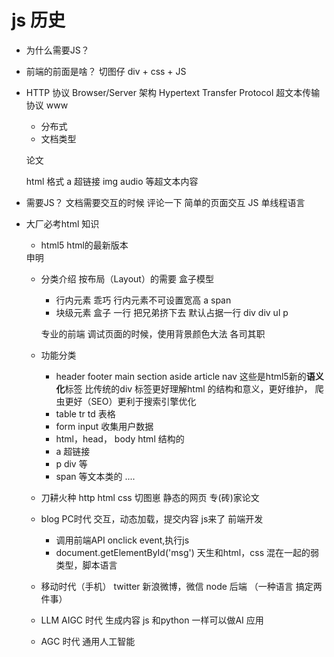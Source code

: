 # js 历史

 - 为什么需要JS？
 - 前端的前面是啥？
    切图仔
    div + css + JS
 - HTTP 协议
    Browser/Server 架构
    Hypertext Transfer Protocol 超文本传输协议
    www 
    - 分布式
    - <!Doctype html> 文档类型 
    论文
    <div>
        <title>马斯克推行的第一性原理</title>
    </div>
    html 格式
    a 超链接
    img audio 等超文本内容

 - 需要JS？
    文档需要交互的时候
    评论一下
    简单的页面交互
    JS 单线程语言

 - 大厂必考html 知识
    - html5 html的最新版本
    <!Doctype html> 申明
    - 分类介绍
       按布局（Layout）的需要
       盒子模型
       - 行内元素 乖巧
           行内元素不可设置宽高
           a span
       - 块级元素 盒子 一行 把兄弟挤下去
           默认占据一行 div
           div
           ul
           p
        
        专业的前端 调试页面的时候，使用背景颜色大法
        各司其职

    - 功能分类
        - header footer main section aside article nav
          这些是html5新的**语义化**标签
          比传统的div 标签更好理解html 的结构和意义，更好维护，
          爬虫更好（SEO）更利于搜索引擎优化
        - table tr td 表格
        - form input 收集用户数据
        - html，head， body html 结构的
        - a 超链接
        - p div 等
        - span 等文本类的
        ....
    - 刀耕火种
        http html css
        切图崽
        静态的网页 专(砖)家论文
    - blog PC时代
        交互，动态加载，提交内容
        js来了
        前端开发
        - 调用前端API
        onclick event,执行js
        - document.getElementById('msg')
        天生和html，css 混在一起的弱类型，脚本语言
    - 移动时代（手机）
        twitter 新浪微博，微信
        node 后端 （一种语言 搞定两件事）
    - LLM AIGC 时代 生成内容
        js 和python 一样可以做AI 应用
    - AGC 时代
        通用人工智能
    


